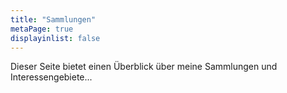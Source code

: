 ```yaml
---
title: "Sammlungen"
metaPage: true
displayinlist: false
---
```


Dieser Seite bietet einen Überblick über meine Sammlungen und Interessengebiete...

